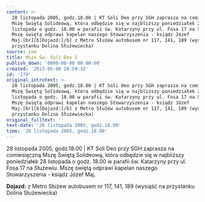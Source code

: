 ```yaml
---
content: >-
  28 listopada 2005, godz.18.00 | KT Soli Deo przy SGH zaprasza na comiesięczną
  Mszę Świętą Solideową, która odbędzie się w najbliższy poniedziałek 28
  listopada o godz. 18.00 w parafii św. Katarzyny przy ul. Fosa 17 na Służewiu.
  Mszę świętą odprawi kapelan naszego Stowarzyszenia - ksiądz Józef
  Maj.[br][b]Dojazd:[/b] z Metro Służew autobusem nr 117, 141, 189 (wysiąść na
  przystanku Dolina Służewiecka)
source: jom
title: Msza Św. Soli Deo 5
publish_down: '0000-00-00 00:00:00'
created: '2013-05-08 20:59:32'
id: '279'
original_introtext: >-
  28 listopada 2005, godz.18.00 | KT Soli Deo przy SGH zaprasza na comiesięczną
  Mszę Świętą Solideową, która odbędzie się w najbliższy poniedziałek 28
  listopada o godz. 18.00 w parafii św. Katarzyny przy ul. Fosa 17 na Służewiu.
  Mszę świętą odprawi kapelan naszego Stowarzyszenia - ksiądz Józef
  Maj.[br][b]Dojazd:[/b] z Metro Służew autobusem nr 117, 141, 189 (wysiąść na
  przystanku Dolina Służewiecka)
original_fulltext: ''
text-date: '28 listopada 2005, godz.18.00'
time: '28 listopada 2005, godz.18.00'
---
```

28 listopada 2005, godz.18.00 | KT Soli Deo przy SGH zaprasza na comiesięczną Mszę Świętą Solideową, która odbędzie się w najbliższy poniedziałek 28 listopada o godz. 18.00 w parafii św. Katarzyny przy ul. Fosa 17 na Służewiu. Mszę świętą odprawi kapelan naszego Stowarzyszenia - ksiądz Józef Maj.

**Dojazd:** z Metro Służew autobusem nr 117, 141, 189 (wysiąść na przystanku Dolina Służewiecka)

<!--{{json:{"created_date":"2013-05-08 20:59:32","publish_down":"0000-00-00 00:00:00","id":"279"}}}-->